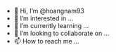 - 👋 Hi, I’m @hoangnam93
- 👀 I’m interested in ...
- 🌱 I’m currently learning ...
- 💞️ I’m looking to collaborate on ...
- 📫 How to reach me ...

<!---
hoangnam93/hoangnam93 is a ✨ special ✨ repository because its `README.md` (this file) appears on your GitHub profile.
You can click the Preview link to take a look at your changes.
--->
